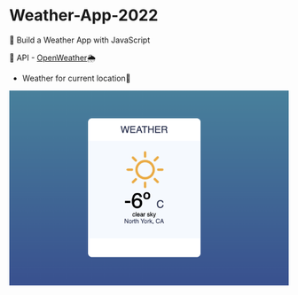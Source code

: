 # Weather-App-2022

📔 Build a Weather App with JavaScript

🔑 API - [OpenWeather](https://openweathermap.org/api)🌦

- Weather for current location📍

<img src="./README_image/ScreenImage.png" />
